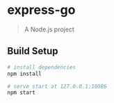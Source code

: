 # express-go

> A Node.js project

## Build Setup

``` bash
# install dependencies
npm install

# serve start at 127.0.0.1:10086
npm start
```

